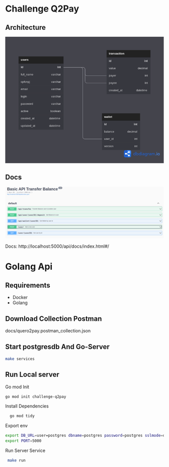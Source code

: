 # Challenge Q2Pay

## Architecture

![img](docs/img/dbdiagram.png)


## Docs
![img](docs/img/openapi.png)

Docs: http://localhost:5000/api/docs/index.html#/

# Golang Api

## Requirements
- Docker
- Golang

## Download Collection Postman
docs/quero2pay.postman_collection.json

## Start postgresdb And Go-Server
```bash
make services
```

## Run Local server

Go mod Init

```bash
go mod init challenge-q2pay
```

Install Dependencies

```bash
  go mod tidy
```
Export env
```bash
export DB_URL=user=postgres dbname=postgres password=postgres sslmode=disable
export PORT=5000
```

Run Server Service

```bash
 make run
```
